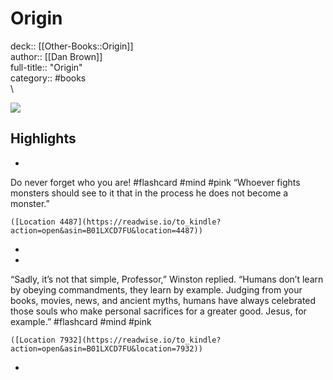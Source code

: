 # Origin

deck:: [[Other-Books::Origin]]\
author:: [[Dan Brown]]\
full-title:: "Origin"\
category:: #books\
\

![](https://images-na.ssl-images-amazon.com/images/I/51oICD9UWKL._SL200_.jpg)

## Highlights
- 
 Do never forget who you are! #flashcard  #mind #pink 
    “Whoever fights monsters should see to it that in the process he does not become a monster.”

    ([Location 4487](https://readwise.io/to_kindle?action=open&asin=B01LXCD7FU&location=4487))
-
- 

“Sadly, it’s not that simple, Professor,” Winston replied. “Humans don’t learn by obeying commandments, they learn by example. Judging from your books, movies, news, and ancient myths, humans have always celebrated those souls who make personal sacrifices for a greater good. Jesus, for example.” #flashcard  #mind #pink 


    ([Location 7932](https://readwise.io/to_kindle?action=open&asin=B01LXCD7FU&location=7932))
-
